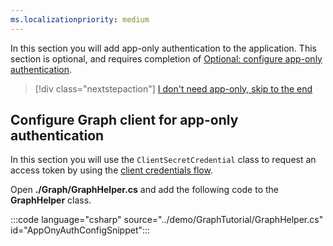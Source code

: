 ```yaml
---
ms.localizationpriority: medium
---
```


<!-- markdownlint-disable MD041 -->

In this section you will add app-only authentication to the application. This section is optional, and requires completion of [Optional: configure app-only authentication](?tutorial-step=2).

> [!div class="nextstepaction"]
> [I don't need app-only, skip to the end](?tutorial-step=10)

## Configure Graph client for app-only authentication

In this section you will use the `ClientSecretCredential` class to request an access token by using the [client credentials flow](https://docs.microsoft.com/azure/active-directory/develop/v2-oauth2-client-creds-grant-flow).

Open **./Graph/GraphHelper.cs** and add the following code to the **GraphHelper** class.

:::code language="csharp" source="../demo/GraphTutorial/GraphHelper.cs" id="AppOnyAuthConfigSnippet":::
